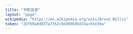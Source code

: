 ```yaml
---
title: "书影音游"
layout: "page"
wikipedia: "https://en.wikipedia.org/wiki/Bruce_Willis"
token: "2bfb9a8d037a7352c9d369b85d33ac83e39a"
---
```

